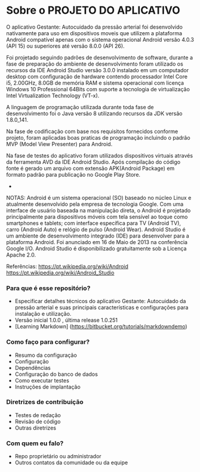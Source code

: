# Sobre o PROJETO DO APLICATIVO #

O aplicativo Gestante: Autocuidado da pressão arterial foi desenvolvido nativamente para uso em dispositivos moveis que utilizem a plataforma Android compatível apenas com o sistema operacional Android versão 4.0.3 (API 15) ou superiores até versão 8.0.0 (API 26).

Foi projetado seguindo padrões de desenvolvimento de software, durante a fase de preparação do ambiente de desenvolvimento foram utilizado os recursos da IDE Android Studio versão 3.0.0 instalado em um computador desktop com configuração de hardware contendo processador Intel Core i5, 2.00GHz, 8.0GB de memória RAM e sistema operacional com licença Windows 10 Professional 64Bits com suporte a tecnologia de virtualização Intel Virtualization Technology (VT-x).

A linguagem de programação utilizada durante toda fase de desenvolvimento foi o Java versão 8 utilizando recursos da JDK versão 1.8.0_141. 

Na fase de codificação com base nos requisitos fornecidos conforme projeto, foram aplicadas  boas praticas de programação incluindo o padrão MVP (Model View Presenter) para Android.

Na fase de testes do aplicativo foram utilizados dispositivos virtuais através da ferramenta AVD da IDE Android Studio.
Após compilação do código fonte é gerado um arquivo com extensão APK(Android Package) em formato padrão para publicação no Google Play Store.

-
NOTAS: 
Android é um sistema operacional (SO) baseado no núcleo Linux e atualmente desenvolvido pela empresa de tecnologia Google. Com uma interface de usuário baseada na manipulação direta, o Android é projetado principalmente para dispositivos móveis com tela sensível ao toque como smartphones e tablets; com interface específica para TV (Android TV), carro (Android Auto) e relógio de pulso (Android Wear).
Android Studio é um ambiente de desenvolvimento integrado (IDE) para desenvolver para a plataforma Android. Foi anunciado em 16 de Maio de 2013 na conferência Google I/O. Android Studio é disponibilizado gratuitamente sob a Licença Apache 2.0.

Referências: 
https://pt.wikipedia.org/wiki/Android
https://pt.wikipedia.org/wiki/Android_Studio

### Para que é esse repositório? ###

* Especificar detalhes técnicos do aplicativo Gestante: Autocuidado da pressão arterial e suas principais características e configurações para instalação e utilização.
* Versão inicial 1.0.0 , última release 1.0.251
* [Learning Markdown] (https://bitbucket.org/tutorials/markdowndemo)

### Como faço para configurar? ###

* Resumo da configuração
* Configuração
* Dependências
* Configuração do banco de dados
* Como executar testes
* Instruções de implantação

### Diretrizes de contribuição ###

* Testes de redação
* Revisão de código
* Outras diretrizes

### Com quem eu falo? ###

* Repo proprietário ou administrador
* Outros contatos da comunidade ou da equipe
